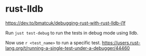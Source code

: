 # rust-lldb

https://dev.to/bmatcuk/debugging-rust-with-rust-lldb-j1f

Run `just test-debug` to run the tests in debug mode using lldb.

Now use `r <test_name>` to run a specific test. https://users.rust-lang.org/t/running-a-single-test-under-a-debugger/44460
